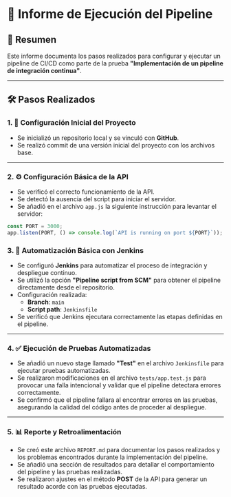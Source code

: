 # 📄 Informe de Ejecución del Pipeline

## 🧾 Resumen

Este informe documenta los pasos realizados para configurar y ejecutar un pipeline de CI/CD como parte de la prueba **"Implementación de un pipeline de integración continua"**.

---

## 🛠️ Pasos Realizados

### 1. 🚀 Configuración Inicial del Proyecto

- Se inicializó un repositorio local y se vinculó con **GitHub**.
- Se realizó commit de una versión inicial del proyecto con los archivos base.

---

### 2. ⚙️ Configuración Básica de la API

- Se verificó el correcto funcionamiento de la API.
- Se detectó la ausencia del script para iniciar el servidor.
- Se añadió en el archivo `app.js` la siguiente instrucción para levantar el servidor:

```js
const PORT = 3000;
app.listen(PORT, () => console.log(`API is running on port ${PORT}`));
```

### 3. 🤖 Automatización Básica con Jenkins

- Se configuró **Jenkins** para automatizar el proceso de integración y despliegue continuo.
- Se utilizó la opción **"Pipeline script from SCM"** para obtener el pipeline directamente desde el repositorio.
- Configuración realizada:
  - **Branch**: `main`
  - **Script path**: `Jenkinsfile`
- Se verificó que Jenkins ejecutara correctamente las etapas definidas en el pipeline.

---

### 4. ✅ Ejecución de Pruebas Automatizadas

- Se añadió un nuevo stage llamado **"Test"** en el archivo `Jenkinsfile` para ejecutar pruebas automatizadas.
- Se realizaron modificaciones en el archivo `tests/app.test.js` para provocar una falla intencional y validar que el pipeline detectara errores correctamente.
- Se confirmó que el pipeline fallara al encontrar errores en las pruebas, asegurando la calidad del código antes de proceder al despliegue.

---

### 5. 📊 Reporte y Retroalimentación

- Se creó este archivo `REPORT.md` para documentar los pasos realizados y los problemas encontrados durante la implementación del pipeline.
- Se añadió una sección de resultados para detallar el comportamiento del pipeline y las pruebas realizadas.
- Se realizaron ajustes en el método **POST** de la API para generar un resultado acorde con las pruebas ejecutadas.
